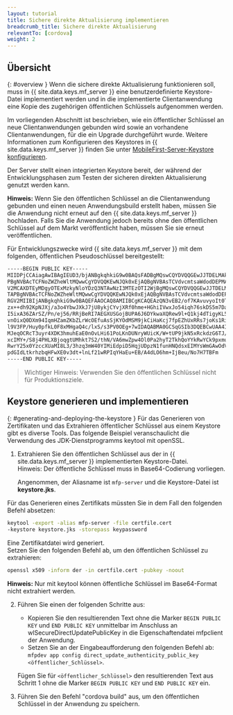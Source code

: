 ```yaml
---
layout: tutorial
title: Sichere direkte Aktualisierung implementieren
breadcrumb_title: Sichere direkte Aktualisierung
relevantTo: [cordova]
weight: 2
---
```


## Übersicht
{: #overview }
Wenn die sichere direkte Aktualisierung funktionieren soll, muss in
{{ site.data.keys.mf_server }} eine benutzerdefinierte Keystore-Datei
implementiert werden und in die implementierte Clientanwendung eine Kopie des zugehörigen öffentlichen Schlüssels aufgenommen werden. 

Im vorliegenden Abschnitt ist beschrieben,
wie ein öffentlicher Schlüssel an neue Clientanwendungen gebunden wird sowie an vorhandene Clientanwendungen, für die ein Upgrade durchgeführt wurde. Weitere Informationen zum Konfigurieren des
Keystores in {{ site.data.keys.mf_server }} finden Sie
unter [MobileFirst-Server-Keystore konfigurieren](../../../authentication-and-security/configuring-the-mobilefirst-server-keystore/).

Der Server stellt einen integrierten Keystore bereit, der während der Entwicklungsphasen
zum Testen der sicheren direkten Aktualisierung genutzt werden kann. 

**Hinweis:** Wenn Sie den öffentlichen Schlüssel an die Clientanwendung gebunden
und einen neuen Anwendungsbuild erstellt haben, müssen Sie die Anwendung nicht erneut auf den
{{ site.data.keys.mf_server }} hochladen.
Falls Sie die Anwendung jedoch bereits ohne den öffentlichen Schlüssel auf dem Markt veröffentlicht haben, müssen Sie sie erneut veröffentlichen. 

Für Entwicklungszwecke wird {{ site.data.keys.mf_server }} mit
dem folgenden, öffentlichen Pseudoschlüssel
bereitgestellt:

```xml
-----BEGIN PUBLIC KEY-----
MIIDPjCCAiagAwIBAgIEUD3/bjANBgkqhkiG9w0BAQsFADBgMQswCQYDVQQGEwJJTDELMAkGA1UECBMCSUwxETA
PBgNVBAcTCFNoZWZheWltMQwwCgYDVQQKEwNJQk0xEjAQBgNVBAsTCVdvcmtsaWdodDEPMA0GA1UEAxMGV0wgRG
V2MCAXDTEyMDgyOTExMzkyNloYDzQ3NTAwNzI3MTEzOTI2WjBgMQswCQYDVQQGEwJJTDELMAkGA1UECBMCSUwxE
TAPBgNVBAcTCFNoZWZheWltMQwwCgYDVQQKEwNJQk0xEjAQBgNVBAsTCVdvcmtsaWdodDEPMA0GA1UEAxMGV0wg
RGV2MIIBIjANBgkqhkiG9w0BAQEFAAOCAQ8AMIIBCgKCAQEAzQN3vEB2/of7KAvuvyoIt0T7cjaSTjnOBm0N3+q
zx++dh92KpNJXj/a3o4YbwJXkJ7jU8ykjCYvjXRf0hme+HGhiIVwxJo54iqh76skDS5m7DaseFdndZUJ4p7NFVw
I5ixA36ZArSZ/Pn/ej56/RRjBeRI7AEGXUSGojBUPA6J6DYkwaXQRew9l+Q1kj4dTigyKL5Os0vNFaQyYu+bT2E
vnOixQ0DXm94IqmHZamZKbZLrWcOEfuAsSjKYOdMSM9jkCiHaKcj7fpEZhUxRRs7joKs1Ri4ihs6JeUvMEiG4gK
l9V3FP/Huy0pfkL0F8xMHgaQ4c/lxS/s3PV0OEg+7wIDAQABMA0GCSqGSIb3DQEBCwUAA4IBAQAgEhhqRl2Rgkt
MJeqOCRcT3uyr4XDK3hmuhEaE0nOvLHi61PoLKnDUNryWUicK/W+tUP9jkN5xRckdzG6TJ/HPySmZ7Adr6QRFu+
xcIMY+/S8j4PHLXBjoqgtUMhkt7S2/thN/VA6mwZpw4Ol0Pa2hyT2TkhQoYYkRwYCk9pxmuBCoH/eCWpSxquNny
RwrY25x0YzccXUaMI8L3/3hzq3mW40YIMiEdpiD5HqjUDpzN1funHNQdsxEIMYsWmGAwOdV5slFzyrH+ErUYUFA
pdGIdLtkrhzbqHFwXE0v3dt+lnLf21wRPIqYHaEu+EB/A4dLO6hm+IjBeu/No7H7TBFm
-----END PUBLIC KEY-----
```

> Wichtiger Hinweis: Verwenden Sie den öffentlichen Schlüssel nicht für Produktionsziele. 

## Keystore generieren und implementieren
{: #generating-and-deploying-the-keystore }
Für das Generieren von Zertifikaten und das
Extrahieren öffentlicher Schlüssel aus einem Keystore gibt es diverse Tools. Das folgende Beispiel veranschaulicht die Verwendung
des JDK-Dienstprogramms keytool mit openSSL.

1. Extrahieren Sie den öffentlichen Schlüssel aus der in
{{ site.data.keys.mf_server }} implementierten Keystore-Datei.   
Hinweis: Der öffentliche Schlüssel muss in Base64-Codierung vorliegen. 
    
   Angenommen, der Aliasname ist
`mfp-server` und die Keystore-Datei
ist **keystore.jks**.
  
Für das Generieren eines Zertifikats müssten Sie in dem Fall den folgenden Befehl absetzen: 
    
   ```bash
   keytool -export -alias mfp-server -file certfile.cert
   -keystore keystore.jks -storepass keypassword
   ```
    
   Eine Zertifikatdatei wird generiert.  
Setzen Sie den folgenden Befehl ab, um den öffentlichen Schlüssel zu extrahieren:
    
   ```bash
   openssl x509 -inform der -in certfile.cert -pubkey -noout
   ```
    
   **Hinweis:** Nur mit keytool können öffentliche Schlüssel im Base64-Format nicht extrahiert werden.
    
2. Führen Sie einen der folgenden Schritte aus:
    * Kopieren Sie den resultierenden Text ohne die Marker `BEGIN PUBLIC KEY` und `END PUBLIC KEY` unmittelbar im Anschluss an wlSecureDirectUpdatePublicKey in die Eigenschaftendatei mfpclient der Anwendung.
    * Setzen Sie an der Eingabeaufforderung den folgenden Befehl ab: `mfpdev app config direct_update_authenticity_public_key <öffentlicher_Schlüssel>`.
    
    Fügen Sie für `<öffentlicher_Schlüssel>` den resultierenden Text aus Schritt 1 ohne die Marker `BEGIN PUBLIC KEY` und `END PUBLIC KEY` ein. 

3. Führen Sie den Befehl "cordova build" aus, um den öffentlichen Schlüssel in der Anwendung zu speichern.


